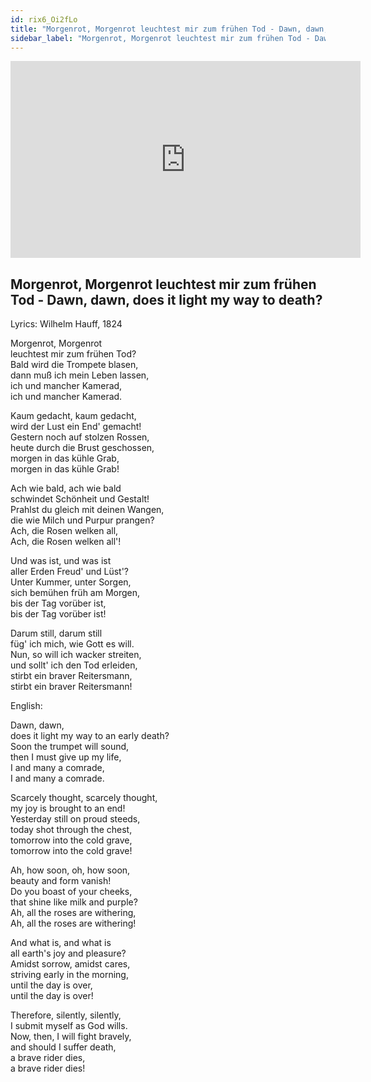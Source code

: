 ```yaml
---
id: rix6_Oi2fLo
title: "Morgenrot, Morgenrot leuchtest mir zum frühen Tod - Dawn, dawn, does it light my way to death?"
sidebar_label: "Morgenrot, Morgenrot leuchtest mir zum frühen Tod - Dawn, dawn, does it light my way to death?"
---
```


<div class="video-float-container">
  <iframe
    width="560"
    height="315"
    src="https://www.youtube.com/embed/rix6_Oi2fLo"
    title="YouTube video player"
    frameborder="0"
    allow="accelerometer; autoplay; clipboard-write; encrypted-media; gyroscope; picture-in-picture; web-share"
    referrerpolicy="strict-origin-when-cross-origin"
    allowfullscreen
  ></iframe>
</div>

## Morgenrot, Morgenrot leuchtest mir zum frühen Tod - Dawn, dawn, does it light my way to death?

Lyrics: Wilhelm Hauff, 1824

Morgenrot, Morgenrot  
leuchtest mir zum frühen Tod?  
Bald wird die Trompete blasen,  
dann muß ich mein Leben lassen,  
ich und mancher Kamerad,  
ich und mancher Kamerad.

Kaum gedacht, kaum gedacht,  
wird der Lust ein End' gemacht!  
Gestern noch auf stolzen Rossen,  
heute durch die Brust geschossen,  
morgen in das kühle Grab,  
morgen in das kühle Grab!

Ach wie bald, ach wie bald  
schwindet Schönheit und Gestalt!  
Prahlst du gleich mit deinen Wangen,  
die wie Milch und Purpur prangen?  
Ach, die Rosen welken all,  
Ach, die Rosen welken all'!

Und was ist, und was ist  
aller Erden Freud' und Lüst'?  
Unter Kummer, unter Sorgen,  
sich bemühen früh am Morgen,  
bis der Tag vorüber ist,  
bis der Tag vorüber ist!

Darum still, darum still  
füg' ich mich, wie Gott es will.  
Nun, so will ich wacker streiten,  
und sollt' ich den Tod erleiden,  
stirbt ein braver Reitersmann,  
stirbt ein braver Reitersmann!

English:

Dawn, dawn,  
does it light my way to an early death?  
Soon the trumpet will sound,  
then I must give up my life,  
I and many a comrade,  
I and many a comrade.

Scarcely thought, scarcely thought,  
my joy is brought to an end!  
Yesterday still on proud steeds,  
today shot through the chest,  
tomorrow into the cold grave,  
tomorrow into the cold grave!

Ah, how soon, oh, how soon,  
beauty and form vanish!  
Do you boast of your cheeks,  
that shine like milk and purple?  
Ah, all the roses are withering,  
Ah, all the roses are withering!

And what is, and what is  
all earth's joy and pleasure?  
Amidst sorrow, amidst cares,  
striving early in the morning,  
until the day is over,  
until the day is over!

Therefore, silently, silently,  
I submit myself as God wills.  
Now, then, I will fight bravely,  
and should I suffer death,  
a brave rider dies,  
a brave rider dies!
